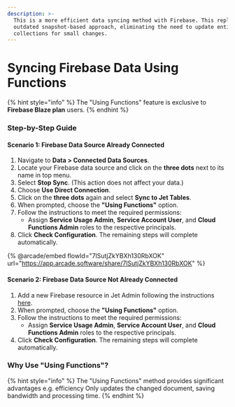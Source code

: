 ```yaml
---
description: >-
  This is a more efficient data syncing method with Firebase. This replaces the
  outdated snapshot-based approach, eliminating the need to update entire
  collections for small changes.
---
```


# Syncing Firebase Data Using Functions

{% hint style="info" %}
The "Using Functions" feature is exclusive to **Firebase Blaze plan** users.
{% endhint %}

### Step-by-Step Guide <a href="#step-by-step-guide" id="step-by-step-guide"></a>

#### **Scenario 1: Firebase Data Source Already Connected** <a href="#scenario-1-firebase-data-source-already-connected" id="scenario-1-firebase-data-source-already-connected"></a>

1. Navigate to **Data > Connected Data Sources**.
2. Locate your Firebase data source and click on the **three dots** next to its name in top menu.
3. Select **Stop Sync**. (This action does not affect your data.)
4. Choose **Use Direct Connection**.
5. Click on the **three dots** again and select **Sync to Jet Tables**.
6. When prompted, choose the **"Using Functions"** option.
7. Follow the instructions to meet the required permissions:
   * Assign **Service Usage Admin**, **Service Account User**, and **Cloud Functions Admin** roles to the respective principals.
8. Click **Check Configuration**. The remaining steps will complete automatically.

{% @arcade/embed flowId="7lSutjZkYBXh130RbXOK" url="https://app.arcade.software/share/7lSutjZkYBXh130RbXOK" %}

#### **Scenario 2: Firebase Data Source Not Already Connected** <a href="#scenario-2-firebase-data-source-not-already-connected" id="scenario-2-firebase-data-source-not-already-connected"></a>

1. Add a new Firebase resource in Jet Admin following the instructions [here](https://docs.jetadmin.io/videos/connecting-data-sources/getting-started-with-firebase).
2. When prompted, choose the **"Using Functions"** option.
3. Follow the instructions to meet the required permissions:
   * Assign **Service Usage Admin**, **Service Account User**, and **Cloud Functions Admin** roles to the respective principals.
4. Click **Check Configuration**. The remaining steps will complete automatically.

### Why Use "Using Functions"?

{% hint style="info" %}
The "Using Functions" method provides significant advantages e.g. efficiency Only updates the changed document, saving bandwidth and processing time.
{% endhint %}

